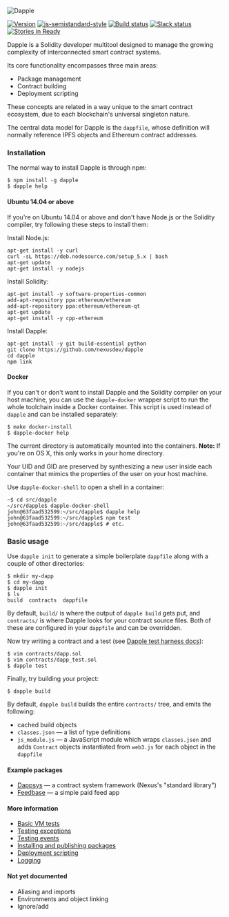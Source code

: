 ![Dapple](https://ipfs.pics/ipfs/QmdUKEX48hXDgG2Y4XkxKJMV8qojiLYGc2mtEncBcEnSLd)

[![Version](https://img.shields.io/badge/version-0.6.0-8D86C9.svg?style=flat-square)](https://github.com/nexusdev/dapple/releases/tag/0.6.0)
[![js-semistandard-style](https://img.shields.io/badge/code%20style-semistandard-brightgreen.svg?style=flat-square)](https://github.com/Flet/semistandard)
[![Build status](https://travis-ci.org/nexusdev/dapple.svg?branch=master)](https://travis-ci.org/nexusdev/dapple)
[![Slack status](http://slack.makerdao.com/badge.svg)](https://slack.makerdao.com)
[![Stories in Ready](https://badge.waffle.io/nexusdev/dapple.png?label=ready&title=Ready)](https://waffle.io/nexusdev/dapple)

Dapple is a Solidity developer multitool designed to manage the
growing complexity of interconnected smart contract systems.

Its core functionality encompasses three main areas:

* Package management
* Contract building
* Deployment scripting

These concepts are related in a way unique to the smart contract
ecosystem, due to each blockchain's universal singleton nature.

The central data model for Dapple is the `dappfile`, whose definition
will normally reference IPFS objects and Ethereum contract addresses.

### Installation

The normal way to install Dapple is through npm:

    $ npm install -g dapple
    $ dapple help

#### Ubuntu 14.04 or above

If you're on Ubuntu 14.04 or above and don't have Node.js or the
Solidity compiler, try following these steps to install them:

Install Node.js:

    apt-get install -y curl
    curl -sL https://deb.nodesource.com/setup_5.x | bash
    apt-get update
    apt-get install -y nodejs

Install Solidity:

    apt-get install -y software-properties-common
    add-apt-repository ppa:ethereum/ethereum
    add-apt-repository ppa:ethereum/ethereum-qt
    apt-get update
    apt-get install -y cpp-ethereum

Install Dapple:

    apt-get install -y git build-essential python
    git clone https://github.com/nexusdev/dapple
    cd dapple
    npm link

#### Docker

If you can't or don't want to install Dapple and the Solidity compiler
on your host machine, you can use the `dapple-docker` wrapper script
to run the whole toolchain inside a Docker container.  This script is
used instead of `dapple` and can be installed separately:

    $ make docker-install
    $ dapple-docker help

The current directory is automatically mounted into the containers.
**Note:** If you're on OS X, this only works in your home directory.

Your UID and GID are preserved by synthesizing a new user inside each
container that mimics the properties of the user on your host machine.

Use `dapple-docker-shell` to open a shell in a container:

    ~$ cd src/dapple
    ~/src/dapple$ dapple-docker-shell
    john@63faad532599:~/src/dapple$ dapple help
    john@63faad532599:~/src/dapple$ npm test
    john@63faad532599:~/src/dapple$ # etc.

### Basic usage

Use `dapple init` to generate a simple boilerplate `dappfile` along
with a couple of other directories:

    $ mkdir my-dapp
    $ cd my-dapp
    $ dapple init
    $ ls
    build  contracts  dappfile

By default, `build/` is where the output of `dapple build` gets put,
and `contracts/` is where Dapple looks for your contract source files.
Both of these are configured in your `dappfile` and can be overridden.

Now try writing a contract and a test (see [Dapple test harness docs](https://github.com/nexusdev/dapple/blob/master/doc/test.md)):

    $ vim contracts/dapp.sol
    $ vim contracts/dapp_test.sol
    $ dapple test

Finally, try building your project:

    $ dapple build

By default, `dapple build` builds the entire `contracts/` tree, and
emits the following:

* cached build objects
* `classes.json` — a list of type definitions
* `js_module.js` — a JavaScript module which wraps `classes.json` and
adds `Contract` objects instantiated from `web3.js` for each object in
the `dappfile`

#### Example packages

* [Dappsys](https://github.com/nexusdev/dappsys) — a contract system framework (Nexus's "standard library")
* [Feedbase](https://github.com/nexusdev/feedbase) — a simple paid feed app

#### More information

* [Basic VM tests](https://github.com/nexusdev/dapple/blob/master/doc/test.md)
* [Testing exceptions](https://github.com/nexusdev/dapple/blob/master/doc/test_errors.md)
* [Testing events](https://github.com/nexusdev/dapple/blob/master/doc/test_events.md)
* [Installing and publishing packages](https://github.com/nexusdev/dapple/blob/master/doc/install_publish.md)
* [Deployment scripting](https://github.com/nexusdev/dapple/blob/master/doc/deployscript.md)
* [Logging](https://github.com/nexusdev/dapple/blob/master/doc/logging.md)

#### Not yet documented

* Aliasing and imports
* Environments and object linking
* Ignore/add
